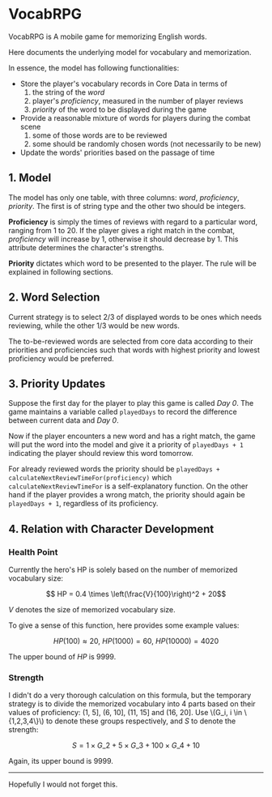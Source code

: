 <head>
    <script type="text/javascript"
            src="http://cdn.mathjax.org/mathjax/latest/MathJax.js?config=TeX-AMS-MML_HTMLorMML">
    </script>
</head>

# VocabRPG
VocabRPG is A mobile game for memorizing English words.

Here documents the underlying model for vocabulary and memorization.

In essence, the model has following functionalities:

- Store the player's vocabulary records in Core Data in terms of
    1. the string of the *word*
    2. player's *proficiency*, measured in the number of player reviews
    3. *priority* of the word to be displayed during the game
- Provide a reasonable mixture of words for players during the combat scene
    1. some of those words are to be reviewed
    2. some should be randomly chosen words (not necessarily to be new)
- Update the words' priorities based on the passage of time

##  1. Model

The model has only one table, with three columns: *word*, *proficiency*, *priority*. The first is of string type and the other two should be integers.

**Proficiency** is simply the times of reviews with regard to a particular word, ranging from 1 to 20. If the player gives a right match in the combat, *proficiency* will increase by 1, otherwise it should decrease by 1. This attribute determines the character's strengths. 

**Priority** dictates which word to be presented to the player. The rule will be explained in following sections.

## 2. Word Selection

Current strategy is to select 2/3 of displayed words to be ones which needs reviewing, while the other 1/3 would be new words. 

The to-be-reviewed words are selected from core data according to their priorities and proficiencies such that words with highest priority and lowest proficiency would be preferred.

## 3. Priority Updates

Suppose the first day for the player to play this game is called *Day 0*. The game maintains a variable called `playedDays` to record the difference between current data and *Day 0*.

Now if the player encounters a new word and has a right match, the game will put the word into the model and give it a priority of `playedDays + 1` indicating the player should review this word tomorrow. 

For already reviewed words the priority should be `playedDays + calculateNextReviewTimeFor(proficiency)` which `calculateNextReviewTimeFor` is a self-explanatory function. On the other hand if the player provides a wrong match, the priority should again be `playedDays + 1`, regardless of its proficiency.

## 4. Relation with Character Development

### Health Point

Currently the hero's HP is solely based on the number of memorized vocabulary size:

$$ HP = 0.4 \times \left(\frac{V}{100}\right)^2 + 20$$ 

*V* denotes the size of memorized vocabulary size.

To give a sense of this function, here provides some example values:

$$ HP(100) \approx 20, ~ HP(1000) = 60, ~ HP(10000) = 4020 $$

The upper bound of *HP* is 9999.

### Strength

I didn't do a very thorough calculation on this formula, but the temporary strategy is to divide the memorized vocabulary into 4 parts based on their values of proficiency: (1, 5], (6, 10], (11, 15] and (16, 20]. Use \\(G_i, i \in \\{1,2,3,4\\}\\) to denote these groups respectively, and *S* to denote the strength:


$$ S = 1\times G\_2 + 5\times G\_3 + 100 \times G\_4 + 10 $$

Again, its upper bound is 9999.

******

Hopefully I would not forget this.
